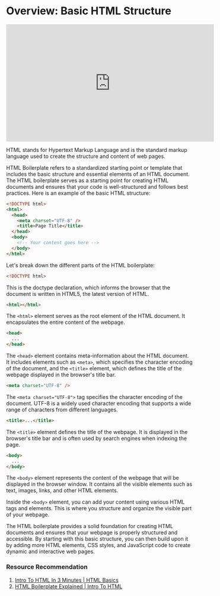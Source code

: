 # Overview: Basic HTML Structure

<iframe width="560" height="315" src="https://www.youtube-nocookie.com/embed/qz0aGYrrlhU" title="YouTube video player" frameborder="0" allow="accelerometer; autoplay; clipboard-write; encrypted-media; gyroscope; picture-in-picture; web-share" allowfullscreen></iframe>

HTML stands for Hypertext Markup Language and is the standard markup language used to create the structure and content of web pages.

HTML Boilerplate refers to a standardized starting point or template that includes the basic structure and essential elements of an HTML document. The HTML boilerplate serves as a starting point for creating HTML documents and ensures that your code is well-structured and follows best practices. Here is an example of the basic HTML structure:

```html
<!DOCTYPE html>
<html>
  <head>
    <meta charset="UTF-8" />
    <title>Page Title</title>
  </head>
  <body>
    <!-- Your content goes here -->
  </body>
</html>
```

Let's break down the different parts of the HTML boilerplate:

```html
<!DOCTYPE html>
```

This is the doctype declaration, which informs the browser that the document is written in HTML5, the latest version of HTML.

```html
<html></html>
```

The `<html>` element serves as the root element of the HTML document. It encapsulates the entire content of the webpage.

```html
<head>
  ...
</head>
```

The `<head>` element contains meta-information about the HTML document. It includes elements such as `<meta>`, which specifies the character encoding of the document, and the `<title>` element, which defines the title of the webpage displayed in the browser's title bar.

```html
<meta charset="UTF-8" />
```

The `<meta charset="UTF-8">` tag specifies the character encoding of the document. UTF-8 is a widely used character encoding that supports a wide range of characters from different languages.

```html
<title>...</title>
```

The `<title>` element defines the title of the webpage. It is displayed in the browser's title bar and is often used by search engines when indexing the page.

```html
<body>
  ...
</body>
```

The `<body>` element represents the content of the webpage that will be displayed in the browser window. It contains all the visible elements such as text, images, links, and other HTML elements.

Inside the `<body>` element, you can add your content using various HTML tags and elements. This is where you structure and organize the visible part of your webpage.

The HTML boilerplate provides a solid foundation for creating HTML documents and ensures that your webpage is properly structured and accessible. By starting with this basic structure, you can then build upon it by adding more HTML elements, CSS styles, and JavaScript code to create dynamic and interactive web pages.

### Resource Recommendation

1. <a href="https://youtu.be/AEmtCXp0lHE" target="_blank">Intro To HTML In 3 Minutes | HTML Basics</a>
2. <a href="https://youtu.be/yoksZ9GRnGM" target="_blank">HTML Boilerplate Explained | Intro To HTML
   </a>
